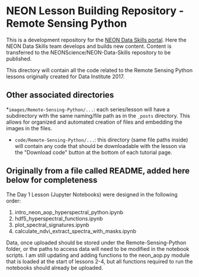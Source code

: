 # NEON Lesson Building Repository - Remote Sensing Python
This is a development repository for the
<a href="http://www.neondataskills.org" target="_blank">NEON Data Skills portal</a>. 
Here the NEON Data Skills team develops and builds new content. Content is 
transferred to the NEONScience/NEON-Data-Skills repository to be published. 

This directory will contain all the code related to the Remote Sensing Python
lessons originally created for Data Institute 2017. 


## Other associated directories

*`images/Remote-Sensing-Python/...`: each series/lesson will have a subdirectory with the same naming/file
path as in the `_posts` directory. This allows for organized and automated 
creation of files and embedding the images in the files.  
* `code/Remote-Sensing-Python/...`: this directory (same file paths inside) will contain any code that 
should be downloadable with the lesson via the "Download code" button at the 
bottom of each tutorial page. 

## Originally from a file called README, added here below for completeness

The Day 1 Lesson (Jupyter Notebooks) were designed in the following order:

1. intro_neon_aop_hyperspectral_python.ipynb
2. hdf5_hyperspectral_functions.ipynb
3. plot_spectral_signatures.ipynb
4. calculate_ndvi_extract_spectra_with_masks.ipynb

Data, once uploaded should be stored under the Remote-Sensing-Python folder, or the paths to access data will need to be modified in the notebook scripts.
I am still updating and adding functions to the neon_aop.py module that is loaded at the start of lessons 2-4, but all functions required to run the notebooks should already be uploaded.

